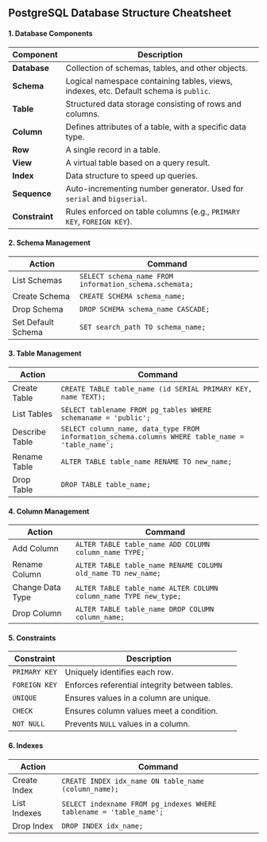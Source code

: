 ## **PostgreSQL Database Structure Cheatsheet**  

#### **1. Database Components**  
| Component | Description |
|-----------|------------|
| **Database** | Collection of schemas, tables, and other objects. |
| **Schema** | Logical namespace containing tables, views, indexes, etc. Default schema is `public`. |
| **Table** | Structured data storage consisting of rows and columns. |
| **Column** | Defines attributes of a table, with a specific data type. |
| **Row** | A single record in a table. |
| **View** | A virtual table based on a query result. |
| **Index** | Data structure to speed up queries. |
| **Sequence** | Auto-incrementing number generator. Used for `serial` and `bigserial`. |
| **Constraint** | Rules enforced on table columns (e.g., `PRIMARY KEY`, `FOREIGN KEY`). |

#### **2. Schema Management**  
| Action | Command |
|--------|---------|
| List Schemas | `SELECT schema_name FROM information_schema.schemata;` |
| Create Schema | `CREATE SCHEMA schema_name;` |
| Drop Schema | `DROP SCHEMA schema_name CASCADE;` |
| Set Default Schema | `SET search_path TO schema_name;` |

#### **3. Table Management**  
| Action | Command |
|--------|---------|
| Create Table | `CREATE TABLE table_name (id SERIAL PRIMARY KEY, name TEXT);` |
| List Tables | `SELECT tablename FROM pg_tables WHERE schemaname = 'public';` |
| Describe Table | `SELECT column_name, data_type FROM information_schema.columns WHERE table_name = 'table_name';` |
| Rename Table | `ALTER TABLE table_name RENAME TO new_name;` |
| Drop Table | `DROP TABLE table_name;` |

#### **4. Column Management**  
| Action | Command |
|--------|---------|
| Add Column | `ALTER TABLE table_name ADD COLUMN column_name TYPE;` |
| Rename Column | `ALTER TABLE table_name RENAME COLUMN old_name TO new_name;` |
| Change Data Type | `ALTER TABLE table_name ALTER COLUMN column_name TYPE new_type;` |
| Drop Column | `ALTER TABLE table_name DROP COLUMN column_name;` |

#### **5. Constraints**  
| Constraint | Description |
|------------|------------|
| `PRIMARY KEY` | Uniquely identifies each row. |
| `FOREIGN KEY` | Enforces referential integrity between tables. |
| `UNIQUE` | Ensures values in a column are unique. |
| `CHECK` | Ensures column values meet a condition. |
| `NOT NULL` | Prevents `NULL` values in a column. |

#### **6. Indexes**  
| Action | Command |
|--------|---------|
| Create Index | `CREATE INDEX idx_name ON table_name (column_name);` |
| List Indexes | `SELECT indexname FROM pg_indexes WHERE tablename = 'table_name';` |
| Drop Index | `DROP INDEX idx_name;` |

